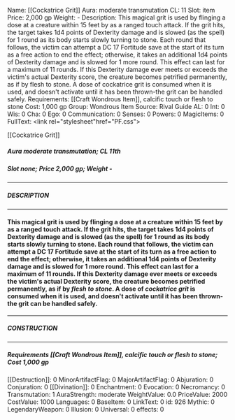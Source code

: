 Name: [[Cockatrice Grit]]
Aura: moderate transmutation
CL: 11
Slot: item
Price: 2,000 gp
Weight: -
Description: This magical grit is used by flinging a dose at a creature within 15 feet by as a ranged touch attack. If the grit hits, the target takes 1d4 points of Dexterity damage and is slowed (as the spell) for 1 round as its body starts slowly turning to stone. Each round that follows, the victim can attempt a DC 17 Fortitude save at the start of its turn as a free action to end the effect; otherwise, it takes an additional 1d4 points of Dexterity damage and is slowed for 1 more round. This effect can last for a maximum of 11 rounds. If this Dexterity damage ever meets or exceeds the victim's actual Dexterity score, the creature becomes petrified permanently, as if by flesh to stone. A dose of cockatrice grit is consumed when it is used, and doesn't activate until it has been thrown-the grit can be handled safely.
Requirements: [[Craft Wondrous Item]], calcific touch or flesh to stone
Cost: 1,000 gp
Group: Wondrous Item
Source: Rival Guide
AL: 0
Int: 0
Wis: 0
Cha: 0
Ego: 0
Communication: 0
Senses: 0
Powers: 0
MagicItems: 0
FullText: <link rel="stylesheet"href="PF.css"><div class="heading"><p class="alignleft">[[Cockatrice Grit]]</p><div style="clear: both;"></div></div><div><h5><b>Aura </b>moderate transmutation; <b>CL </b>11th</h5><h5><b>Slot </b>none; <b>Price </b>2,000 gp; <b>Weight </b>-</h5></div><hr/><div><h5><b>DESCRIPTION</b></h5></div><hr/><div><h4><p>This magical grit is used by flinging a dose at a creature within 15 feet by as a ranged touch attack. If the grit hits, the target takes 1d4 points of Dexterity damage and is slowed (as the spell) for 1 round as its body starts slowly turning to stone. Each round that follows, the victim can attempt a DC 17 Fortitude save at the start of its turn as a free action to end the effect; otherwise, it takes an additional 1d4 points of Dexterity damage and is slowed for 1 more round. This effect can last for a maximum of 11 rounds. If this Dexterity damage ever meets or exceeds the victim's actual Dexterity score, the creature becomes petrified permanently, as if by <i>flesh to stone</i>. A dose of <i>cockatrice grit</i> is consumed when it is used, and doesn't activate until it has been thrown-the grit can be handled safely.</p></h4></div><hr/><div><h5><b>CONSTRUCTION</b></h5></div><hr/><div><h5><b>Requirements </b>[[Craft Wondrous Item]], <i>calcific touch or flesh to stone</i>; <b>Cost </b>1,000 gp</h5></div>
[[Destruction]]: 0
MinorArtifactFlag: 0
MajorArtifactFlag: 0
Abjuration: 0
Conjuration: 0
[[Divination]]: 0
Enchantment: 0
Evocation: 0
Necromancy: 0
Transmutation: 1
AuraStrength: moderate
WeightValue: 0.0
PriceValue: 2000
CostValue: 1000
Languages: 0
BaseItem: 0
LinkText: 0
id: 926
Mythic: 0
LegendaryWeapon: 0
Illusion: 0
Universal: 0
effects: 0
